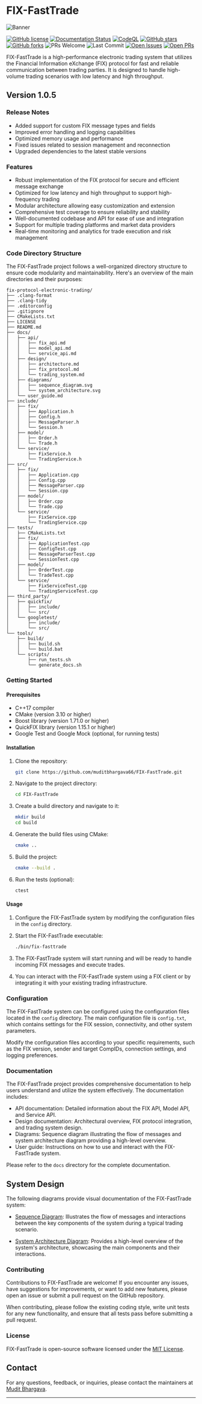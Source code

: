 # FIX-FastTrade

![Banner](docs/images/fix-fast-trade-banner.png)

[![GitHub license](https://img.shields.io/github/license/muditbhargava66/FIX-FastTrade)](https://github.com/muditbhargava66/FIX-FastTrade/blob/main/LICENSE)
[![Documentation Status](https://readthedocs.org/projects/fix-fasttrade/badge/?version=latest)](https://fix-fasttrade.readthedocs.io/en/latest/?badge=latest)
[![CodeQL](https://github.com/muditbhargava66/FIX-FastTrade/actions/workflows/github-code-scanning/codeql/badge.svg)](https://github.com/muditbhargava66/FIX-FastTrade/actions/workflows/github-code-scanning/codeql)
[![GitHub stars](https://img.shields.io/github/stars/muditbhargava66/FIX-FastTrade)](https://github.com/muditbhargava66/FIX-FastTrade/stargazers)
[![GitHub forks](https://img.shields.io/github/forks/muditbhargava66/FIX-FastTrade)](https://github.com/muditbhargava66/FIX-FastTrade/network/members)
![PRs Welcome](https://img.shields.io/badge/PRs-welcome-brightgreen.svg?style=flat-square)
![Last Commit](https://img.shields.io/github/last-commit/muditbhargava66/FIX-FastTrade)
[![Open Issues](https://img.shields.io/github/issues/muditbhargava66/FIX-FastTrade)](https://github.com/muditbhargava66/FIX-FastTrade/issues)
[![Open PRs](https://img.shields.io/github/issues-pr/muditbhargava66/FIX-FastTrade)](https://github.com/muditbhargava66/FIX-FastTrade/pulls)

FIX-FastTrade is a high-performance electronic trading system that utilizes the Financial Information eXchange (FIX) protocol for fast and reliable communication between trading parties. It is designed to handle high-volume trading scenarios with low latency and high throughput.

## Version 1.0.5

### Release Notes

- Added support for custom FIX message types and fields
- Improved error handling and logging capabilities
- Optimized memory usage and performance
- Fixed issues related to session management and reconnection
- Upgraded dependencies to the latest stable versions

### Features

- Robust implementation of the FIX protocol for secure and efficient message exchange
- Optimized for low latency and high throughput to support high-frequency trading
- Modular architecture allowing easy customization and extension
- Comprehensive test coverage to ensure reliability and stability
- Well-documented codebase and API for ease of use and integration
- Support for multiple trading platforms and market data providers
- Real-time monitoring and analytics for trade execution and risk management

### Code Directory Structure

The FIX-FastTrade project follows a well-organized directory structure to ensure code modularity and maintainability. Here's an overview of the main directories and their purposes:

```
fix-protocol-electronic-trading/
├── .clang-format
├── .clang-tidy
├── .editorconfig
├── .gitignore
├── CMakeLists.txt
├── LICENSE
├── README.md
├── docs/
│   ├── api/
│   │   ├── fix_api.md
│   │   ├── model_api.md
│   │   └── service_api.md
│   ├── design/
│   │   ├── architecture.md
│   │   ├── fix_protocol.md
│   │   └── trading_system.md
│   ├── diagrams/
│   │   ├── sequence_diagram.svg
│   │   └── system_architecture.svg
│   └── user_guide.md
├── include/
│   ├── fix/
│   │   ├── Application.h
│   │   ├── Config.h
│   │   ├── MessageParser.h
│   │   └── Session.h
│   ├── model/
│   │   ├── Order.h
│   │   └── Trade.h
│   └── service/
│       ├── FixService.h
│       └── TradingService.h
├── src/
│   ├── fix/
│   │   ├── Application.cpp
│   │   ├── Config.cpp
│   │   ├── MessageParser.cpp
│   │   └── Session.cpp
│   ├── model/
│   │   ├── Order.cpp
│   │   └── Trade.cpp
│   └── service/
│       ├── FixService.cpp
│       └── TradingService.cpp
├── tests/
│   ├── CMakeLists.txt
│   ├── fix/
│   │   ├── ApplicationTest.cpp
│   │   ├── ConfigTest.cpp
│   │   ├── MessageParserTest.cpp
│   │   └── SessionTest.cpp
│   ├── model/
│   │   ├── OrderTest.cpp
│   │   └── TradeTest.cpp
│   └── service/
│       ├── FixServiceTest.cpp
│       └── TradingServiceTest.cpp
├── third_party/
│   ├── quickfix/
│   │   ├── include/
│   │   └── src/
│   └── googletest/
│       ├── include/
│       └── src/
└── tools/
    ├── build/
    │   ├── build.sh
    │   └── build.bat
    └── scripts/
        ├── run_tests.sh
        └── generate_docs.sh
```

### Getting Started

#### Prerequisites

- C++17 compiler
- CMake (version 3.10 or higher)
- Boost library (version 1.71.0 or higher)
- QuickFIX library (version 1.15.1 or higher)
- Google Test and Google Mock (optional, for running tests)

#### Installation

1. Clone the repository:
   ```bash
   git clone https://github.com/muditbhargava66/FIX-FastTrade.git
   ```

2. Navigate to the project directory:
   ```bash
   cd FIX-FastTrade
   ```

3. Create a build directory and navigate to it:
   ```bash
   mkdir build
   cd build
   ```

4. Generate the build files using CMake:
   ```bash
   cmake ..
   ```

5. Build the project:
   ```bash
   cmake --build .
   ```

6. Run the tests (optional):
   ```bash
   ctest
   ```

#### Usage

1. Configure the FIX-FastTrade system by modifying the configuration files in the `config` directory.

2. Start the FIX-FastTrade executable:
   ```bash
   ./bin/fix-fasttrade
   ```

3. The FIX-FastTrade system will start running and will be ready to handle incoming FIX messages and execute trades.

4. You can interact with the FIX-FastTrade system using a FIX client or by integrating it with your existing trading infrastructure.

### Configuration

The FIX-FastTrade system can be configured using the configuration files located in the `config` directory. The main configuration file is `config.txt`, which contains settings for the FIX session, connectivity, and other system parameters.

Modify the configuration files according to your specific requirements, such as the FIX version, sender and target CompIDs, connection settings, and logging preferences.

### Documentation

The FIX-FastTrade project provides comprehensive documentation to help users understand and utilize the system effectively. The documentation includes:

- API documentation: Detailed information about the FIX API, Model API, and Service API.
- Design documentation: Architectural overview, FIX protocol integration, and trading system design.
- Diagrams: Sequence diagram illustrating the flow of messages and system architecture diagram providing a high-level overview.
- User guide: Instructions on how to use and interact with the FIX-FastTrade system.

Please refer to the `docs` directory for the complete documentation.

## System Design

The following diagrams provide visual documentation of the FIX-FastTrade system:

- [Sequence Diagram](docs/diagrams/sequence_diagram.png): Illustrates the flow of messages and interactions between the key components of the system during a typical trading scenario.

- [System Architecture Diagram](docs/diagrams/system_architecture.png): Provides a high-level overview of the system's architecture, showcasing the main components and their interactions.

### Contributing

Contributions to FIX-FastTrade are welcome! If you encounter any issues, have suggestions for improvements, or want to add new features, please open an issue or submit a pull request on the GitHub repository.

When contributing, please follow the existing coding style, write unit tests for any new functionality, and ensure that all tests pass before submitting a pull request.

### License

FIX-FastTrade is open-source software licensed under the [MIT License](LICENSE).

## Contact

For any questions, feedback, or inquiries, please contact the maintainers at [Mudit Bhargava](https://github.com/muditbhargava66).

---